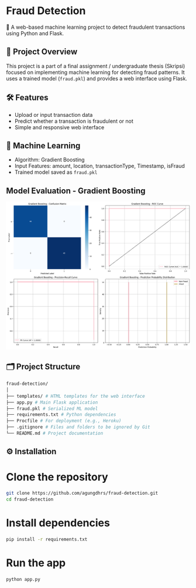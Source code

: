 # Fraud Detection

🚨 A web-based machine learning project to detect fraudulent transactions using Python and Flask.

## 📌 Project Overview

This project is a part of a final assignment / undergraduate thesis (Skripsi) focused on implementing machine learning for detecting fraud patterns. It uses a trained model (`fraud.pkl`) and provides a web interface using Flask.

## 🛠️ Features

- Upload or input transaction data
- Predict whether a transaction is fraudulent or not
- Simple and responsive web interface

## 🧠 Machine Learning

- Algorithm: Gradient Boosting
- Input Features: amount, location, transactionType, Timestamp, isFraud
- Trained model saved as `fraud.pkl`

## Model Evaluation - Gradient Boosting

![Gradient Boosting Evaluation](img/gradient_boosting.png)

## 🗂️ Project Structure

```bash
fraud-detection/
│
├── templates/ # HTML templates for the web interface
├── app.py # Main Flask application
├── fraud.pkl # Serialized ML model
├── requirements.txt # Python dependencies
├── Procfile # For deployment (e.g., Heroku)
├── .gitignore # Files and folders to be ignored by Git
└── README.md # Project documentation
```

## ⚙️ Installation

# Clone the repository

```bash
git clone https://github.com/agungdhrs/fraud-detection.git
cd fraud-detection
```

# Install dependencies

```bash
pip install -r requirements.txt
```

# Run the app

```bash
python app.py
```

